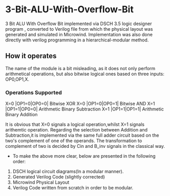 # 3-Bit-ALU-With-Overflow-Bit
3 Bit ALU With Overflow Bit implemented via DSCH 3.5 logic designer program , converted to Verilog file from which the physical layout was generated and simulated in Microwind. 
Implementation was also done directly with verilog programming in a hierarchical-modular method.
## How it operates
The name of the module is a bit misleading, as it does not only perform arithmetical operations, but also bitwise logical ones based on three inputs: OP0,OP1,X.
### Operations Supported
X=0 |OP1=0|OP0=0| Bitwise XOR
X=0 |OP1=0|OP0=1| Bitwise AND
X=1 |OP1=1|OP0=0| Arithmetic Binary Subtraction
X=1 |OP1=1|OP1=1| Arithmetic Binary Addition

It is obvious that X=0 signals a logical operation,whilst X=1 signals arithemtic operation.
Regarding the selection between Addition and Subtraction,it is implemented via the same full adder circuit based on the two's complement of one of the operands.
The transformation to complement of two is decided by Cin and B_inv signals in the classical way.
 * To make the above more clear, below are presented in the following order: 
  1. DSCH logical circuit diagrams(In a modular manner).
  2. Generated Verilog Code (slightly corrected)
  3. Microwind Physical Layout
  4. Verilog Code written from scratch in order to be modular.
  
  
